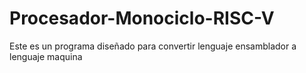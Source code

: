 # Procesador-Monociclo-RISC-V
Este es un programa diseñado para convertir lenguaje ensamblador a lenguaje maquina
